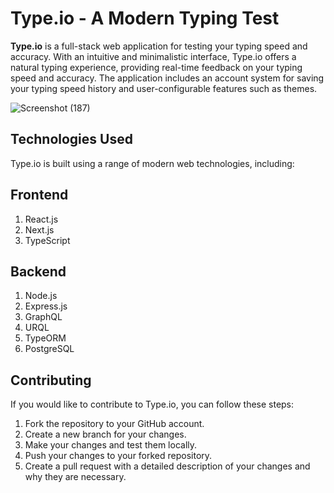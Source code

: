 # Type.io - A Modern Typing Test

**Type.io** is a full-stack web application for testing your typing speed and accuracy. With an intuitive and minimalistic interface, Type.io offers a natural typing experience, providing real-time feedback on your typing speed and accuracy. The application includes an account system for saving your typing speed history and user-configurable features such as themes.


![Screenshot (187)](https://github.com/Rohith-JN/type.io/assets/78314165/eb2650cb-1965-4d9c-8e0c-1147f8f7819f)


## Technologies Used
Type.io is built using a range of modern web technologies, including:

## Frontend

1) React.js
2) Next.js
3) TypeScript
  
## Backend

1) Node.js
2) Express.js
3) GraphQL
4) URQL
5) TypeORM
6) PostgreSQL

## Contributing

If you would like to contribute to Type.io, you can follow these steps:

1) Fork the repository to your GitHub account.
2) Create a new branch for your changes.
3) Make your changes and test them locally.
4) Push your changes to your forked repository.
5) Create a pull request with a detailed description of your changes and why they are necessary.
